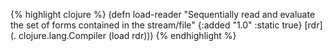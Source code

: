{% highlight clojure %}
(defn load-reader
  "Sequentially read and evaluate the set of forms contained in the
  stream/file"
  {:added "1.0"
   :static true}
  [rdr] (. clojure.lang.Compiler (load rdr)))
{% endhighlight %}
